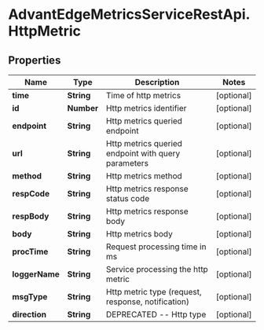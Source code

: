 # AdvantEdgeMetricsServiceRestApi.HttpMetric

## Properties
Name | Type | Description | Notes
------------ | ------------- | ------------- | -------------
**time** | **String** | Time of http metrics | [optional] 
**id** | **Number** | Http metrics identifier | [optional] 
**endpoint** | **String** | Http metrics queried endpoint | [optional] 
**url** | **String** | Http metrics queried endpoint with query parameters | [optional] 
**method** | **String** | Http metrics method | [optional] 
**respCode** | **String** | Http metrics response status code | [optional] 
**respBody** | **String** | Http metrics response body | [optional] 
**body** | **String** | Http metrics body | [optional] 
**procTime** | **String** | Request processing time in ms | [optional] 
**loggerName** | **String** | Service processing the http metric | [optional] 
**msgType** | **String** | Http metric type (request, response, notification) | [optional] 
**direction** | **String** | DEPRECATED -- Http type | [optional] 


